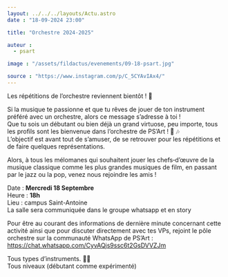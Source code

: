```yaml
---
layout: ../../../layouts/Actu.astro
date : "18-09-2024 23:00"

title: "Orchestre 2024-2025"

auteur :
  - psart

image : "/assets/fildactus/evenements/09-18-psart.jpg"

source : "https://www.instagram.com/p/C_5CYAvIAx4/"
---
```


Les répétitions de l’orchestre reviennent bientôt ! 🥳

Si la musique te passionne et que tu rêves de jouer de ton instrument préféré avec un orchestre, alors ce message s’adresse à toi !  
Que tu sois un débutant ou bien déjà un grand virtuose, peu importe, tous les profils sont les bienvenue dans l’orchestre de PS’Art ! 🎼 🎶  
L’objectif est avant tout de s’amuser, de se retrouver pour les répétitions et de faire quelques représentations.

Alors, à tous les mélomanes qui souhaitent jouer les chefs‐d’œuvre de la musique classique comme les plus grandes musiques de film, en passant par le jazz ou la pop, venez nous rejoindre les amis !

Date : __Mercredi 18 Septembre__  
Heure : __18h__  
Lieu : campus Saint-Antoine  
La salle sera communiquée dans le groupe whatsapp et en story

Pour être au courant des informations de dernière minute concernant cette activité ainsi que pour discuter directement avec tes VPs, rejoint le pôle orchestre sur la communauté WhatsApp de PS’Art :  
https://chat.whatsapp.com/CyvAQjs9ssc6t2GsDVVZJm

Tous types d’instruments. 🎻🥁  
Tous niveaux (débutant comme expérimenté)